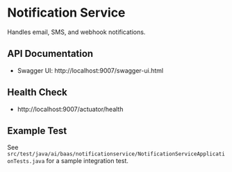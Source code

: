 # Notification Service

Handles email, SMS, and webhook notifications.

## API Documentation
- Swagger UI: http://localhost:9007/swagger-ui.html

## Health Check
- http://localhost:9007/actuator/health

## Example Test
See `src/test/java/ai/baas/notificationservice/NotificationServiceApplicationTests.java` for a sample integration test. 